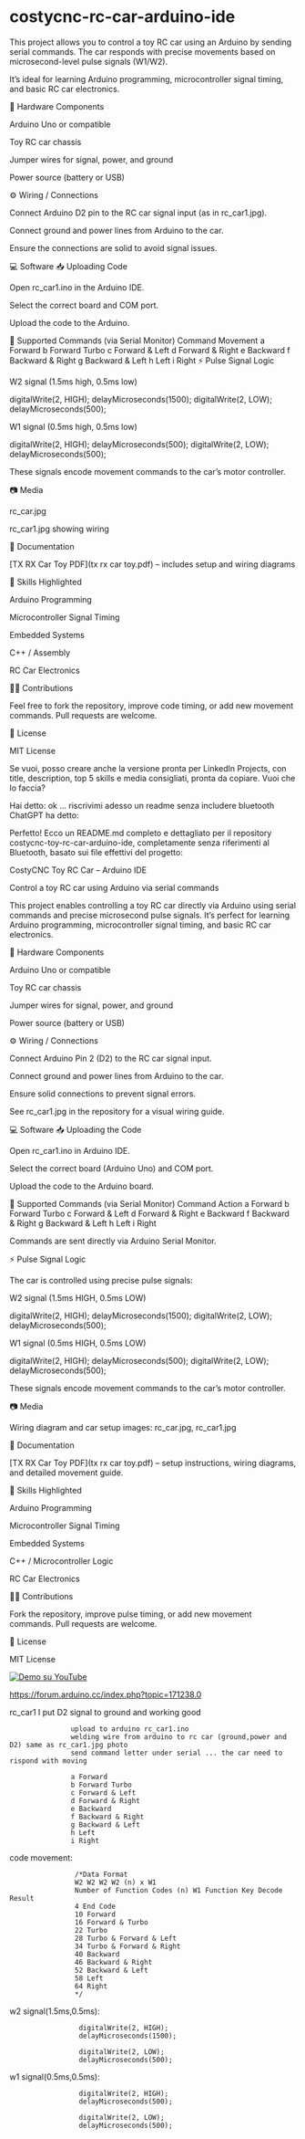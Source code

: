 # costycnc-rc-car-arduino-ide

This project allows you to control a toy RC car using an Arduino by sending serial commands.
The car responds with precise movements based on microsecond-level pulse signals (W1/W2).

It’s ideal for learning Arduino programming, microcontroller signal timing, and basic RC car electronics.

🧰 Hardware Components

Arduino Uno or compatible

Toy RC car chassis

Jumper wires for signal, power, and ground

Power source (battery or USB)

⚙️ Wiring / Connections

Connect Arduino D2 pin to the RC car signal input (as in rc_car1.jpg).

Connect ground and power lines from Arduino to the car.

Ensure the connections are solid to avoid signal issues.

💻 Software
📥 Uploading Code

Open rc_car1.ino in the Arduino IDE.

Select the correct board and COM port.

Upload the code to the Arduino.

🔧 Supported Commands (via Serial Monitor)
Command	Movement
a	Forward
b	Forward Turbo
c	Forward & Left
d	Forward & Right
e	Backward
f	Backward & Right
g	Backward & Left
h	Left
i	Right
⚡ Pulse Signal Logic

W2 signal (1.5ms high, 0.5ms low)

digitalWrite(2, HIGH);
delayMicroseconds(1500);
digitalWrite(2, LOW);
delayMicroseconds(500);


W1 signal (0.5ms high, 0.5ms low)

digitalWrite(2, HIGH);
delayMicroseconds(500);
digitalWrite(2, LOW);
delayMicroseconds(500);


These signals encode movement commands to the car’s motor controller.

📷 Media

rc_car.jpg

rc_car1.jpg showing wiring

📄 Documentation

[TX RX Car Toy PDF](tx rx car toy.pdf) – includes setup and wiring diagrams

🧠 Skills Highlighted

Arduino Programming

Microcontroller Signal Timing

Embedded Systems

C++ / Assembly

RC Car Electronics

🧑‍💻 Contributions

Feel free to fork the repository, improve code timing, or add new movement commands. Pull requests are welcome.

📄 License

MIT License

Se vuoi, posso creare anche la versione pronta per LinkedIn Projects, con title, description, top 5 skills e media consigliati, pronta da copiare. Vuoi che lo faccia?

Hai detto:
ok ... riscrivimi adesso un readme senza includere bluetooth
ChatGPT ha detto:

Perfetto! Ecco un README.md completo e dettagliato per il repository costycnc-toy-rc-car-arduino-ide, completamente senza riferimenti al Bluetooth, basato sui file effettivi del progetto:

CostyCNC Toy RC Car – Arduino IDE

Control a toy RC car using Arduino via serial commands

This project enables controlling a toy RC car directly via Arduino using serial commands and precise microsecond pulse signals. It’s perfect for learning Arduino programming, microcontroller signal timing, and basic RC car electronics.

🧰 Hardware Components

Arduino Uno or compatible

Toy RC car chassis

Jumper wires for signal, power, and ground

Power source (battery or USB)

⚙️ Wiring / Connections

Connect Arduino Pin 2 (D2) to the RC car signal input.

Connect ground and power lines from Arduino to the car.

Ensure solid connections to prevent signal errors.

See rc_car1.jpg in the repository for a visual wiring guide.

💻 Software
📥 Uploading the Code

Open rc_car1.ino in Arduino IDE.

Select the correct board (Arduino Uno) and COM port.

Upload the code to the Arduino board.

🔧 Supported Commands (via Serial Monitor)
Command	Action
a	Forward
b	Forward Turbo
c	Forward & Left
d	Forward & Right
e	Backward
f	Backward & Right
g	Backward & Left
h	Left
i	Right

Commands are sent directly via Arduino Serial Monitor.

⚡ Pulse Signal Logic

The car is controlled using precise pulse signals:

W2 signal (1.5ms HIGH, 0.5ms LOW)

digitalWrite(2, HIGH);
delayMicroseconds(1500);
digitalWrite(2, LOW);
delayMicroseconds(500);


W1 signal (0.5ms HIGH, 0.5ms LOW)

digitalWrite(2, HIGH);
delayMicroseconds(500);
digitalWrite(2, LOW);
delayMicroseconds(500);


These signals encode movement commands to the car’s motor controller.

📷 Media

Wiring diagram and car setup images: rc_car.jpg, rc_car1.jpg

📄 Documentation

[TX RX Car Toy PDF](tx rx car toy.pdf) – setup instructions, wiring diagrams, and detailed movement guide.

🧠 Skills Highlighted

Arduino Programming

Microcontroller Signal Timing

Embedded Systems

C++ / Microcontroller Logic

RC Car Electronics

🧑‍💻 Contributions

Fork the repository, improve pulse timing, or add new movement commands. Pull requests are welcome.

📄 License

MIT License



[![Demo su YouTube](https://img.youtube.com/vi/47f06ZAZPy8/0.jpg)](https://www.youtube.com/watch?v=47f06ZAZPy8)



https://forum.arduino.cc/index.php?topic=171238.0

rc_car1  I put D2 signal to ground and working good       
                   
                   upload to arduino rc_car1.ino
                   welding wire from arduino to rc car (ground,power and D2) same as rc_car1.jpg photo
                   send command letter under serial ... the car need to rispond with moving
                   
                   a Forward 
                   b Forward Turbo 
                   c Forward & Left 
                   d Forward & Right
                   e Backward
                   f Backward & Right
                   g Backward & Left
                   h Left
                   i Right


 code movement:

                    /*Data Format
                    W2 W2 W2 W2 (n) x W1 
                    Number of Function Codes (n) W1 Function Key Decode Result
                    4 End Code
                    10 Forward
                    16 Forward & Turbo
                    22 Turbo
                    28 Turbo & Forward & Left
                    34 Turbo & Forward & Right
                    40 Backward
                    46 Backward & Right
                    52 Backward & Left
                    58 Left
                    64 Right
                    */

 w2 signal(1.5ms,0.5ms):
 
                     digitalWrite(2, HIGH);
                     delayMicroseconds(1500);
                  
                     digitalWrite(2, LOW);
                     delayMicroseconds(500);

w1 signal(0.5ms,0.5ms):

                     digitalWrite(2, HIGH);
                     delayMicroseconds(500);
                  
                     digitalWrite(2, LOW);
                     delayMicroseconds(500);                     
